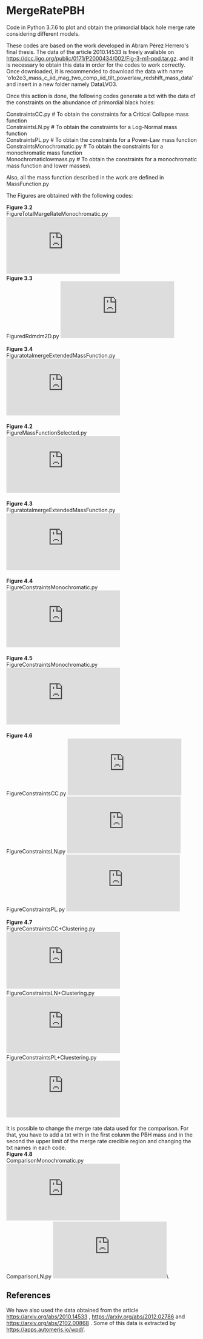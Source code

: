 # MergeRatePBH 

Code in Python 3.7.6 to plot and obtain the primordial black hole merge rate considering different models.

These codes are based on the work developed in Abram Pérez Herrero's final thesis. The data of the article 2010.14533 is freely available on https://dcc.ligo.org/public/0171/P2000434/002/Fig-3-m1-ppd.tar.gz. and it is necessary to obtain this data in order for the codes to work correctly. Once downloaded, it is recommended to download the data with name 'o1o2o3_mass_c_iid_mag_two_comp_iid_tilt_powerlaw_redshift_mass_data' and insert in a new folder namely DataLVO3. 

Once this action is done, the following codes generate a txt with the data of the constraints on the abundance of primordial black holes: 

 ConstraintsCC.py  # To obtain the constraints for a Critical Collapse mass function\
 ConstraintsLN.py  # To obtain the constraints for a Log-Normal mass function\
 ConstraintsPL.py  # To obtain the constraints for a Power-Law mass function\
 ConstraintsMonochromatic.py # To obtain the constraints for a monochromatic mass function\
 Monochromaticlowmass.py  # To obtain the constraints for a monochromatic mass function and lower masses\
 
Also, all the mass function described in the work are defined in MassFunction.py

The Figures are obtained with the following codes:

**Figure 3.2**\
FigureTotalMargeRateMonochromatic.py  ![TMergeRateMonochromatic](https://github.com/AbramPerezHerrero/MergeRatePBH/blob/850d26bf4e370f766f7fe2db536c4f2a2698a4c5/Plots/MergerateMonocrhomatic.pdf)
\
**Figure 3.3**\
FiguredRdmdm2D.py  ![DifferentialMergeRate](https://github.com/AbramPerezHerrero/MergeRatePBH/blob/850d26bf4e370f766f7fe2db536c4f2a2698a4c5/Plots/dRdmdmPlot2D.pdf)\
\
**Figure 3.4**\
FiguratotalmergeExtendedMassFunction.py  ![TotalMergeRateExtended](https://github.com/AbramPerezHerrero/MergeRatePBH/blob/7205f45581f6835d1986202d884e20ee98221a00/Plots/TotalFigure.pdf)\
\
**Figure 4.2**\
FigureMassFunctionSelected.py  ![MassFunctionSelected](https://github.com/AbramPerezHerrero/MergeRatePBH/blob/7205f45581f6835d1986202d884e20ee98221a00/Plots/MassFunctionPlotselected.pdf)\
\
**Figure 4.3**\
FiguratotalmergeExtendedMassFunction.py ![TotalMergeClustering](https://github.com/AbramPerezHerrero/MergeRatePBH/blob/7205f45581f6835d1986202d884e20ee98221a00/Plots/TotalFigure+clustering.pdf)\
\
**Figure 4.4**\
FigureConstraintsMonochromatic.py  ![Monochromatic](https://github.com/AbramPerezHerrero/MergeRatePBH/blob/7205f45581f6835d1986202d884e20ee98221a00/Plots/constraintsMonochromatic.pdf)\
\
**Figure 4.5**\
FigureConstraintsMonochromatic.py  ![MonochromaticTotal](https://github.com/AbramPerezHerrero/MergeRatePBH/blob/7205f45581f6835d1986202d884e20ee98221a00/Plots/constraintsMonochromaticTotal.pdf)\
\
**Figure 4.6**\
FigureConstraintsCC.py ![CC](https://github.com/AbramPerezHerrero/MergeRatePBH/blob/42432fb301a9786aaaa10f9c8a7a733079a2ddb8/Plots/constraintsCC.pdf)\
FigureConstraintsLN.py ![LN](https://github.com/AbramPerezHerrero/MergeRatePBH/blob/42432fb301a9786aaaa10f9c8a7a733079a2ddb8/Plots/constraintsLN.pdf)\
FigureConstraintsPL.py ![PL](https://github.com/AbramPerezHerrero/MergeRatePBH/blob/5da743e12fab8c596079e88f07d9f740084fda01/Plots/constrainTsPL.pdf)\
\
**Figure 4.7**\
FigureConstraintsCC+Clustering.py ![CC+clustering](https://github.com/AbramPerezHerrero/MergeRatePBH/blob/c0f31f61589d80dcb7e3bf4a6061792b2a79f91c/Plots/constraintsCCClustering.pdf)\
FigureConstraintsLN+Clustering.py  ![LN+clustering](https://github.com/AbramPerezHerrero/MergeRatePBH/blob/c0f31f61589d80dcb7e3bf4a6061792b2a79f91c/Plots/constraintsLNCl.pdf)\
FigureConstraintsPL+Cluestering.py  ![PL+clustering](https://github.com/AbramPerezHerrero/MergeRatePBH/blob/c0f31f61589d80dcb7e3bf4a6061792b2a79f91c/Plots/constraintsPLCL.pdf)\
\
It is possible to change the merge rate data used for the comparison. For that, you have to add a txt with  in the first colunm the PBH mass and in the second the upper limit of the merge rate credible region and changing the txt names in each code. \
**Figure 4.8**\
ComparisonMonochromatic.py  ![MonoComparison](https://github.com/AbramPerezHerrero/MergeRatePBH/blob/fa0a2b4606c7df0fcf1de74bd539a58e74f493e9/Plots/constrainsPLCL.pdf)\
ComparisonLN.py  ![LNComparison](https://github.com/AbramPerezHerrero/MergeRatePBH/blob/fa0a2b4606c7df0fcf1de74bd539a58e74f493e9/Plots/constrainsPLCL.pdf)\
## References
We have also used the data obtained from the article https://arxiv.org/abs/2010.14533 , https://arxiv.org/abs/2012.02786 and https://arxiv.org/abs/2102.00868 . Some of this data is extracted by https://apps.automeris.io/wpd/.
